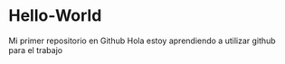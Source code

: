 # Hello-World
Mi primer repositorio en Github
Hola estoy aprendiendo a utilizar github para el trabajo
